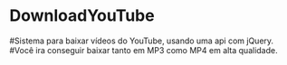 # DownloadYouTube
#Sistema para baixar vídeos do YouTube, usando uma api com jQuery.
#Você ira conseguir baixar tanto em MP3 como MP4 em alta qualidade.
